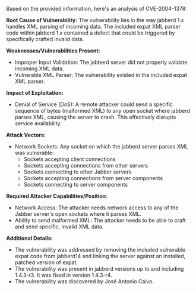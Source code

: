 Based on the provided information, here's an analysis of CVE-2004-1378:

**Root Cause of Vulnerability:**
The vulnerability lies in the way jabberd 1.x handles XML parsing of incoming data. The included expat XML parser code within jabberd 1.x contained a defect that could be triggered by specifically crafted invalid data.

**Weaknesses/Vulnerabilities Present:**
- Improper Input Validation: The jabberd server did not properly validate incoming XML data.
- Vulnerable XML Parser: The vulnerability existed in the included expat XML parser.

**Impact of Exploitation:**
- Denial of Service (DoS): A remote attacker could send a specific sequence of bytes (malformed XML) to any open socket where jabberd parses XML, causing the server to crash. This effectively disrupts service availability.

**Attack Vectors:**
- Network Sockets: Any socket on which the jabberd server parses XML was vulnerable:
    - Sockets accepting client connections
    - Sockets accepting connections from other servers
    - Sockets connecting to other Jabber servers
    - Sockets accepting connections from server components
    - Sockets connecting to server components

**Required Attacker Capabilities/Position:**
- Network Access: The attacker needs network access to any of the Jabber server's open sockets where it parses XML.
- Ability to send malformed XML: The attacker needs to be able to craft and send specific, invalid XML data.

**Additional Details:**
- The vulnerability was addressed by removing the included vulnerable expat code from jabberd14 and linking the server against an installed, patched version of expat.
- The vulnerability was present in jabberd versions up to and including 1.4.3-r3. It was fixed in version 1.4.3-r4.
- The vulnerability was discovered by José Antonio Calvo.